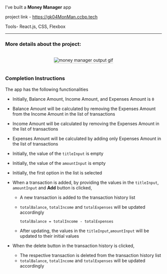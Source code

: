 I've built a **Money Manager** app 

project link - https://gk04MonMan.ccbp.tech

Tools- React.js, CSS, Flexbox

---------------------------------------------------------------------------------------------------------

### More details about the project:

<br/>
<div style="text-align: center;">
    <img src="https://assets.ccbp.in/frontend/content/react-js/money-manager-output.gif" alt="money manager output gif" style="max-width:70%;box-shadow:0 2.8px 2.2px rgba(0, 0, 0, 0.12)">
</div>
<br/>

### Completion Instructions



The app has the following functionalities

- Initially, Balance Amount, Income Amount, and Expenses Amount is `0`
- Balance Amount will be calculated by removing the Expenses Amount from the Income Amount in the list of transactions
- Income Amount will be calculated by removing the Expenses Amount in the list of transactions
- Expenses Amount will be calculated by adding only Expenses Amount in the list of transactions
- Initially, the value of the `titleInput` is empty
- Initially, the value of the `amountInput` is empty
- Initially, the first option in the list is selected
- When a transaction is added, by providing the values in the `titleInput`, `amountInput` and **Add** button is clicked,

  - A new transaction is added to the transaction history list
  - `totalBalance`, `totalIncome` and `totalExpenses` will be updated accordingly

    ```
    totalBalance = totalIncome - totalExpenses
    ```

  - After updating, the values in the `titleInput`,`amountInput` will be updated to their initial values

- When the delete button in the transaction history is clicked,
  - The respective transaction is deleted from the transaction history list
  - `totalBalance`, `totalIncome` and `totalExpenses` will be updated accordingly









